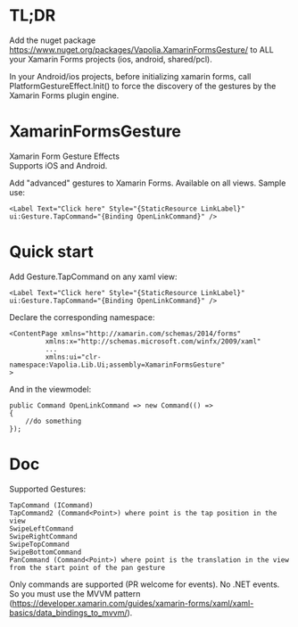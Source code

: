 # TL;DR
Add the nuget package https://www.nuget.org/packages/Vapolia.XamarinFormsGesture/
to ALL your Xamarin Forms projects (ios, android, shared/pcl).

In your Android/ios projects, before initializing xamarin forms, call PlatformGestureEffect.Init() to force the discovery of the gestures by the Xamarin Forms plugin engine.

# XamarinFormsGesture
Xamarin Form Gesture Effects  
Supports iOS and Android.

Add "advanced" gestures to Xamarin Forms. Available on all views. Sample use:

    <Label Text="Click here" Style="{StaticResource LinkLabel}" ui:Gesture.TapCommand="{Binding OpenLinkCommand}" />

# Quick start

Add Gesture.TapCommand on any xaml view:

    <Label Text="Click here" Style="{StaticResource LinkLabel}" ui:Gesture.TapCommand="{Binding OpenLinkCommand}" />

Declare the corresponding namespace:

    <ContentPage xmlns="http://xamarin.com/schemas/2014/forms"
             xmlns:x="http://schemas.microsoft.com/winfx/2009/xaml"
             ...
             xmlns:ui="clr-namespace:Vapolia.Lib.Ui;assembly=XamarinFormsGesture"
    >

And in the viewmodel:
        
    public Command OpenLinkCommand => new Command(() =>
    {
        //do something
    });

# Doc

Supported Gestures:

    TapCommand (ICommand)
    TapCommand2 (Command<Point>) where point is the tap position in the view
    SwipeLeftCommand
    SwipeRightCommand
    SwipeTopCommand
    SwipeBottomCommand
    PanCommand (Command<Point>) where point is the translation in the view from the start point of the pan gesture

Only commands are supported (PR welcome for events). No .NET events. 
So you must use the MVVM pattern (https://developer.xamarin.com/guides/xamarin-forms/xaml/xaml-basics/data_bindings_to_mvvm/).
